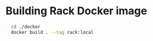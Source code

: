 
Building Rack Docker image
==========================

```bash
  cd ./docker
  docker build . --tag rack:local
```
